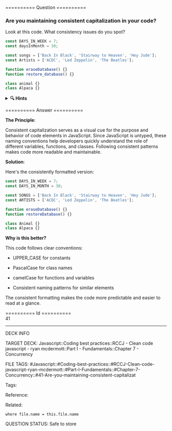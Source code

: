 ========== Question ==========  

### Are you maintaining consistent capitalization in your code?

Look at this code. What consistency issues do you spot?

```javascript
const DAYS_IN_WEEK = 7;
const daysInMonth = 30;

const songs = ['Back In Black', 'Stairway to Heaven', 'Hey Jude'];
const Artists = ['ACDC', 'Led Zeppelin', 'The Beatles'];

function eraseDatabase() {}
function restore_database() {}

class animal {}
class Alpaca {}
```

<details><summary><b>🔍 Hints</b></summary>

<b>Think about</b>:

-   How are constants named?

-   What's the pattern for function names?

-   What's the convention for class names?

-   Are similar types of variables using the same capitalization?

</details>  

========== Answer ==========  

**The Principle**:

Consistent capitalization serves as a visual cue for the purpose and behavior of code elements in JavaScript. Since JavaScript is untyped, these naming conventions help developers quickly understand the role of different variables, functions, and classes. Following consistent patterns makes code more readable and maintainable.

**Solution**:

Here's the consistently formatted version:

```javascript
const DAYS_IN_WEEK = 7;
const DAYS_IN_MONTH = 30;

const SONGS = ['Back In Black', 'Stairway to Heaven', 'Hey Jude'];
const ARTISTS = ['ACDC', 'Led Zeppelin', 'The Beatles'];

function eraseDatabase() {}
function restoreDatabase() {}

class Animal {}
class Alpaca {}
```

**Why is this better?**

This code follows clear conventions:

-   UPPER_CASE for constants

-   PascalCase for class names

-   camelCase for functions and variables

-   Consistent naming patterns for similar elements

The consistent formatting makes the code more predictable and easier to read at a glance.

========== Id ==========  
41

---

DECK INFO

TARGET DECK: Javascript::Coding best practices::RCCJ - Clean code javascript - ryan mcdermott::Part I - Fundamentals::Chapter 7 - Concurrency

FILE TAGS: #Javascript::#Coding-best-practices::#RCCJ-Clean-code-javascript-ryan-mcdermott::#Part-I-Fundamentals::#Chapter-7-Concurrency::#41-Are-you-maintaining-consistent-capitalizat

Tags:

Reference:

Related:

```dataview
where file.name = this.file.name
```

QUESTION STATUS: Safe to store

